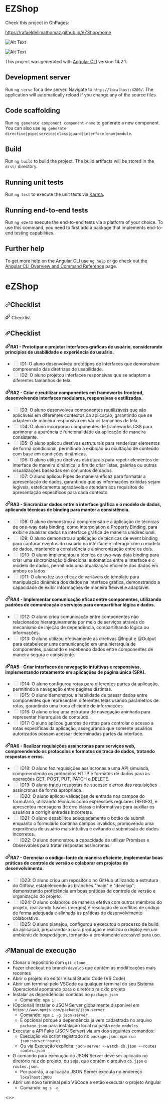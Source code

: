 # EZShop

Check this project in GhPages:

https://rafaeldelimathomaz.github.io/eZShop/home

![Alt Text](https://github.com/RafaeldeLimaThomaz/eZShop/blob/main/src/assets/1.png)

![Alt Text](https://github.com/RafaeldeLimaThomaz/eZShop/blob/main/src/assets/2.png)




This project was generated with [Angular CLI](https://github.com/angular/angular-cli) version 14.2.1.

## Development server

Run `ng serve` for a dev server. Navigate to `http://localhost:4200/`. The application will automatically reload if you change any of the source files.

## Code scaffolding

Run `ng generate component component-name` to generate a new component. You can also use `ng generate directive|pipe|service|class|guard|interface|enum|module`.

## Build

Run `ng build` to build the project. The build artifacts will be stored in the `dist/` directory.

## Running unit tests

Run `ng test` to execute the unit tests via [Karma](https://karma-runner.github.io).

## Running end-to-end tests

Run `ng e2e` to execute the end-to-end tests via a platform of your choice. To use this command, you need to first add a package that implements end-to-end testing capabilities.

## Further help

To get more help on the Angular CLI use `ng help` or go check out the [Angular CLI Overview and Command Reference](https://angular.io/cli) page.
# eZShop


<h2 tabindex="-1" dir="auto"><a id="user-content-checklist" class="anchor" aria-hidden="true" tabindex="-1" href="#checklist"><svg class="octicon octicon-link" viewBox="0 0 16 16" version="1.1" width="16" height="16" aria-hidden="true"><path d="m7.775 3.275 1.25-1.25a3.5 3.5 0 1 1 4.95 4.95l-2.5 2.5a3.5 3.5 0 0 1-4.95 0 .751.751 0 0 1 .018-1.042.751.751 0 0 1 1.042-.018 1.998 1.998 0 0 0 2.83 0l2.5-2.5a2.002 2.002 0 0 0-2.83-2.83l-1.25 1.25a.751.751 0 0 1-1.042-.018.751.751 0 0 1-.018-1.042Zm-4.69 9.64a1.998 1.998 0 0 0 2.83 0l1.25-1.25a.751.751 0 0 1 1.042.018.751.751 0 0 1 .018 1.042l-1.25 1.25a3.5 3.5 0 1 1-4.95-4.95l2.5-2.5a3.5 3.5 0 0 1 4.95 0 .751.751 0 0 1-.018 1.042.751.751 0 0 1-1.042.018 1.998 1.998 0 0 0-2.83 0l-2.5 2.5a1.998 1.998 0 0 0 0 2.83Z"></path></svg></a>Checklist</h2>
<a id="user-content-checklist" class="anchor" aria-hidden="true" tabindex="-1" href="#checklist"><svg class="octicon octicon-link" viewBox="0 0 16 16" version="1.1" width="16" height="16" aria-hidden="true"><path d="m7.775 3.275 1.25-1.25a3.5 3.5 0 1 1 4.95 4.95l-2.5 2.5a3.5 3.5 0 0 1-4.95 0 .751.751 0 0 1 .018-1.042.751.751 0 0 1 1.042-.018 1.998 1.998 0 0 0 2.83 0l2.5-2.5a2.002 2.002 0 0 0-2.83-2.83l-1.25 1.25a.751.751 0 0 1-1.042-.018.751.751 0 0 1-.018-1.042Zm-4.69 9.64a1.998 1.998 0 0 0 2.83 0l1.25-1.25a.751.751 0 0 1 1.042.018.751.751 0 0 1 .018 1.042l-1.25 1.25a3.5 3.5 0 1 1-4.95-4.95l2.5-2.5a3.5 3.5 0 0 1 4.95 0 .751.751 0 0 1-.018 1.042.751.751 0 0 1-1.042.018 1.998 1.998 0 0 0-2.83 0l-2.5 2.5a1.998 1.998 0 0 0 0 2.83Z"></path></svg></a>
Checklist
<h2 tabindex="-1" dir="auto"><a id="user-content-checklist" class="anchor" aria-hidden="true" tabindex="-1" href="#checklist"><svg class="octicon octicon-link" viewBox="0 0 16 16" version="1.1" width="16" height="16" aria-hidden="true"><path d="m7.775 3.275 1.25-1.25a3.5 3.5 0 1 1 4.95 4.95l-2.5 2.5a3.5 3.5 0 0 1-4.95 0 .751.751 0 0 1 .018-1.042.751.751 0 0 1 1.042-.018 1.998 1.998 0 0 0 2.83 0l2.5-2.5a2.002 2.002 0 0 0-2.83-2.83l-1.25 1.25a.751.751 0 0 1-1.042-.018.751.751 0 0 1-.018-1.042Zm-4.69 9.64a1.998 1.998 0 0 0 2.83 0l1.25-1.25a.751.751 0 0 1 1.042.018.751.751 0 0 1 .018 1.042l-1.25 1.25a3.5 3.5 0 1 1-4.95-4.95l2.5-2.5a3.5 3.5 0 0 1 4.95 0 .751.751 0 0 1-.018 1.042.751.751 0 0 1-1.042.018 1.998 1.998 0 0 0-2.83 0l-2.5 2.5a1.998 1.998 0 0 0 0 2.83Z"></path></svg></a>Checklist</h2>
<h4 tabindex="-1" dir="auto"><a id="user-content-ra1---prototipar-e-projetar-interfaces-gráficas-de-usuário-considerando-princípios-de-usabilidade-e-experiência-do-usuário" class="anchor" aria-hidden="true" tabindex="-1" href="#ra1---prototipar-e-projetar-interfaces-gráficas-de-usuário-considerando-princípios-de-usabilidade-e-experiência-do-usuário"><svg class="octicon octicon-link" viewBox="0 0 16 16" version="1.1" width="16" height="16" aria-hidden="true"><path d="m7.775 3.275 1.25-1.25a3.5 3.5 0 1 1 4.95 4.95l-2.5 2.5a3.5 3.5 0 0 1-4.95 0 .751.751 0 0 1 .018-1.042.751.751 0 0 1 1.042-.018 1.998 1.998 0 0 0 2.83 0l2.5-2.5a2.002 2.002 0 0 0-2.83-2.83l-1.25 1.25a.751.751 0 0 1-1.042-.018.751.751 0 0 1-.018-1.042Zm-4.69 9.64a1.998 1.998 0 0 0 2.83 0l1.25-1.25a.751.751 0 0 1 1.042.018.751.751 0 0 1 .018 1.042l-1.25 1.25a3.5 3.5 0 1 1-4.95-4.95l2.5-2.5a3.5 3.5 0 0 1 4.95 0 .751.751 0 0 1-.018 1.042.751.751 0 0 1-1.042.018 1.998 1.998 0 0 0-2.83 0l-2.5 2.5a1.998 1.998 0 0 0 0 2.83Z"></path></svg></a>RA1 - Prototipar e projetar interfaces gráficas de usuário, considerando princípios de usabilidade e experiência do usuário.</h4>
<ul class="contains-task-list">
<li class="task-list-item"><input type="checkbox" id="" disabled="" class="task-list-item-checkbox"> ID1: O aluno desenvolveu protótipos de interfaces que demonstram compreensão das diretrizes de usabilidade.</li>
<li class="task-list-item"><input type="checkbox" id="" disabled="" class="task-list-item-checkbox"> ID2: O aluno projetou interfaces responsivas que se adaptam a diferentes tamanhos de tela.</li>
</ul>
<h4 tabindex="-1" dir="auto"><a id="user-content-ra2---criar-e-reutilizar-componentes-em-frameworks-frontend-desenvolvendo-interfaces-modulares-responsivas-e-estilizadas" class="anchor" aria-hidden="true" tabindex="-1" href="#ra2---criar-e-reutilizar-componentes-em-frameworks-frontend-desenvolvendo-interfaces-modulares-responsivas-e-estilizadas"><svg class="octicon octicon-link" viewBox="0 0 16 16" version="1.1" width="16" height="16" aria-hidden="true"><path d="m7.775 3.275 1.25-1.25a3.5 3.5 0 1 1 4.95 4.95l-2.5 2.5a3.5 3.5 0 0 1-4.95 0 .751.751 0 0 1 .018-1.042.751.751 0 0 1 1.042-.018 1.998 1.998 0 0 0 2.83 0l2.5-2.5a2.002 2.002 0 0 0-2.83-2.83l-1.25 1.25a.751.751 0 0 1-1.042-.018.751.751 0 0 1-.018-1.042Zm-4.69 9.64a1.998 1.998 0 0 0 2.83 0l1.25-1.25a.751.751 0 0 1 1.042.018.751.751 0 0 1 .018 1.042l-1.25 1.25a3.5 3.5 0 1 1-4.95-4.95l2.5-2.5a3.5 3.5 0 0 1 4.95 0 .751.751 0 0 1-.018 1.042.751.751 0 0 1-1.042.018 1.998 1.998 0 0 0-2.83 0l-2.5 2.5a1.998 1.998 0 0 0 0 2.83Z"></path></svg></a>RA2 - Criar e reutilizar componentes em frameworks frontend, desenvolvendo interfaces modulares, responsivas e estilizadas.</h4>
<ul class="contains-task-list">
<li class="task-list-item"><input type="checkbox" id="" disabled="" class="task-list-item-checkbox"> ID3: O aluno desenvolveu componentes reutilizáveis que são aplicáveis em diferentes contextos da aplicação, garantindo que se adaptem de maneira responsiva em vários tamanhos de tela.</li>
<li class="task-list-item"><input type="checkbox" id="" disabled="" class="task-list-item-checkbox"> ID4: O aluno incorporou componentes de frameworks CSS para aprimorar a aparência e funcionalidade da aplicação de maneira consistente.</li>
<li class="task-list-item"><input type="checkbox" id="" disabled="" class="task-list-item-checkbox"> ID5: O aluno aplicou diretivas estruturais para renderizar elementos de forma condicional, permitindo a exibição ou ocultação de conteúdo com base em condições dinâmicas.</li>
<li class="task-list-item"><input type="checkbox" id="" disabled="" class="task-list-item-checkbox"> ID6: O aluno utilizou diretivas estruturais para repetir elementos de interface de maneira dinâmica, a fim de criar listas, galerias ou outras visualizações baseadas em conjuntos de dados.</li>
<li class="task-list-item"><input type="checkbox" id="" disabled="" class="task-list-item-checkbox"> ID7: O aluno aplicou Pipes de maneira eficaz para formatar a apresentação de dados, garantindo que as informações exibidas sejam legíveis, esteticamente agradáveis e atendam aos requisitos de apresentação específicos para cada contexto.</li>
</ul>
<h4 tabindex="-1" dir="auto"><a id="user-content-ra3---sincronizar-dados-entre-a-interface-gráfica-e-o-modelo-de-dados-aplicando-técnicas-de-binding-para-manter-a-consistência" class="anchor" aria-hidden="true" tabindex="-1" href="#ra3---sincronizar-dados-entre-a-interface-gráfica-e-o-modelo-de-dados-aplicando-técnicas-de-binding-para-manter-a-consistência"><svg class="octicon octicon-link" viewBox="0 0 16 16" version="1.1" width="16" height="16" aria-hidden="true"><path d="m7.775 3.275 1.25-1.25a3.5 3.5 0 1 1 4.95 4.95l-2.5 2.5a3.5 3.5 0 0 1-4.95 0 .751.751 0 0 1 .018-1.042.751.751 0 0 1 1.042-.018 1.998 1.998 0 0 0 2.83 0l2.5-2.5a2.002 2.002 0 0 0-2.83-2.83l-1.25 1.25a.751.751 0 0 1-1.042-.018.751.751 0 0 1-.018-1.042Zm-4.69 9.64a1.998 1.998 0 0 0 2.83 0l1.25-1.25a.751.751 0 0 1 1.042.018.751.751 0 0 1 .018 1.042l-1.25 1.25a3.5 3.5 0 1 1-4.95-4.95l2.5-2.5a3.5 3.5 0 0 1 4.95 0 .751.751 0 0 1-.018 1.042.751.751 0 0 1-1.042.018 1.998 1.998 0 0 0-2.83 0l-2.5 2.5a1.998 1.998 0 0 0 0 2.83Z"></path></svg></a>RA3 - Sincronizar dados entre a interface gráfica e o modelo de dados, aplicando técnicas de binding para manter a consistência.</h4>
<ul class="contains-task-list">
<li class="task-list-item"><input type="checkbox" id="" disabled="" class="task-list-item-checkbox"> ID8: O aluno demonstrou a compreensão e a aplicação de técnicas de one-way data binding, como Interpolation e Property Binding, para exibir e atualizar dados na interface gráfica de maneira unidirecional.</li>
<li class="task-list-item"><input type="checkbox" id="" disabled="" class="task-list-item-checkbox"> ID9: O aluno demonstrou a aplicação de técnicas de event binding para capturar eventos do usuário na interface e interagir com o modelo de dados, mantendo a consistência e a sincronização entre os dois.</li>
<li class="task-list-item"><input type="checkbox" id="" disabled="" class="task-list-item-checkbox"> ID10: O aluno implementou a técnica de two-way data binding para criar uma sincronização bidirecional automática entre a interface e o modelo de dados, permitindo uma atualização eficiente dos dados em ambos os lados.</li>
<li class="task-list-item"><input type="checkbox" id="" disabled="" class="task-list-item-checkbox"> ID11: O aluno fez uso eficaz de variáveis de template para manipulação dinâmica dos dados na interface gráfica, demonstrando a capacidade de exibir informações de maneira flexível e adaptável.</li>
</ul>
<h4 tabindex="-1" dir="auto"><a id="user-content-ra4---implementar-comunicação-eficaz-entre-componentes-utilizando-padrões-de-comunicação-e-serviços-para-compartilhar-lógica-e-dados" class="anchor" aria-hidden="true" tabindex="-1" href="#ra4---implementar-comunicação-eficaz-entre-componentes-utilizando-padrões-de-comunicação-e-serviços-para-compartilhar-lógica-e-dados"><svg class="octicon octicon-link" viewBox="0 0 16 16" version="1.1" width="16" height="16" aria-hidden="true"><path d="m7.775 3.275 1.25-1.25a3.5 3.5 0 1 1 4.95 4.95l-2.5 2.5a3.5 3.5 0 0 1-4.95 0 .751.751 0 0 1 .018-1.042.751.751 0 0 1 1.042-.018 1.998 1.998 0 0 0 2.83 0l2.5-2.5a2.002 2.002 0 0 0-2.83-2.83l-1.25 1.25a.751.751 0 0 1-1.042-.018.751.751 0 0 1-.018-1.042Zm-4.69 9.64a1.998 1.998 0 0 0 2.83 0l1.25-1.25a.751.751 0 0 1 1.042.018.751.751 0 0 1 .018 1.042l-1.25 1.25a3.5 3.5 0 1 1-4.95-4.95l2.5-2.5a3.5 3.5 0 0 1 4.95 0 .751.751 0 0 1-.018 1.042.751.751 0 0 1-1.042.018 1.998 1.998 0 0 0-2.83 0l-2.5 2.5a1.998 1.998 0 0 0 0 2.83Z"></path></svg></a>RA4 - Implementar comunicação eficaz entre componentes, utilizando padrões de comunicação e serviços para compartilhar lógica e dados.</h4>
<ul class="contains-task-list">
<li class="task-list-item"><input type="checkbox" id="" disabled="" class="task-list-item-checkbox"> ID12: O aluno criou comunicação entre componentes não relacionados hierarquivamente por meio de serviços através do mecanismo de injeção de dependência, compartilhando lógica ou informações.</li>
<li class="task-list-item"><input type="checkbox" id="" disabled="" class="task-list-item-checkbox"> ID13: O aluno utilizou efetivamente as diretivas @Input e @Output para estabelecer uma comunicanção em uma hierarquia de componentes, passando e recebendo dados entre componentes de maneira segura e consistente.</li>
</ul>
<h4 tabindex="-1" dir="auto"><a id="user-content-ra5---criar-interfaces-de-navegação-intuitivas-e-responsivas-implementando-roteamento-em-aplicações-de-página-única-spa" class="anchor" aria-hidden="true" tabindex="-1" href="#ra5---criar-interfaces-de-navegação-intuitivas-e-responsivas-implementando-roteamento-em-aplicações-de-página-única-spa"><svg class="octicon octicon-link" viewBox="0 0 16 16" version="1.1" width="16" height="16" aria-hidden="true"><path d="m7.775 3.275 1.25-1.25a3.5 3.5 0 1 1 4.95 4.95l-2.5 2.5a3.5 3.5 0 0 1-4.95 0 .751.751 0 0 1 .018-1.042.751.751 0 0 1 1.042-.018 1.998 1.998 0 0 0 2.83 0l2.5-2.5a2.002 2.002 0 0 0-2.83-2.83l-1.25 1.25a.751.751 0 0 1-1.042-.018.751.751 0 0 1-.018-1.042Zm-4.69 9.64a1.998 1.998 0 0 0 2.83 0l1.25-1.25a.751.751 0 0 1 1.042.018.751.751 0 0 1 .018 1.042l-1.25 1.25a3.5 3.5 0 1 1-4.95-4.95l2.5-2.5a3.5 3.5 0 0 1 4.95 0 .751.751 0 0 1-.018 1.042.751.751 0 0 1-1.042.018 1.998 1.998 0 0 0-2.83 0l-2.5 2.5a1.998 1.998 0 0 0 0 2.83Z"></path></svg></a>RA5 - Criar interfaces de navegação intuitivas e responsivas, implementando roteamento em aplicações de página única (SPA).</h4>
<ul class="contains-task-list">
<li class="task-list-item"><input type="checkbox" id="" disabled="" class="task-list-item-checkbox"> ID14: O aluno configurou rotas para diferentes partes da aplicação, permitindo a navegação entre páginas distintas.</li>
<li class="task-list-item"><input type="checkbox" id="" disabled="" class="task-list-item-checkbox"> ID15: O aluno demonstrou a habilidade de passar dados entre componentes que representam diferentes telas usando parâmetros de rotas, garantindo uma troca eficiente de informações.</li>
<li class="task-list-item"><input type="checkbox" id="" disabled="" class="task-list-item-checkbox"> ID16: O aluno criou uma estrutura de navegação aninhada para representar hierarquias de conteúdo.</li>
<li class="task-list-item"><input type="checkbox" id="" disabled="" class="task-list-item-checkbox"> ID17: O aluno aplicou guardas de rotas para controlar o acesso a rotas específicas da aplicação, assegurando que somente usuários autorizados possam acessar determinadas partes da interface.</li>
</ul>
<h4 tabindex="-1" dir="auto"><a id="user-content-ra6---realizar-requisições-assíncronas-para-serviços-web-compreendendo-os-protocolos-e-formatos-de-troca-de-dados-tratando-respostas-e-erros" class="anchor" aria-hidden="true" tabindex="-1" href="#ra6---realizar-requisições-assíncronas-para-serviços-web-compreendendo-os-protocolos-e-formatos-de-troca-de-dados-tratando-respostas-e-erros"><svg class="octicon octicon-link" viewBox="0 0 16 16" version="1.1" width="16" height="16" aria-hidden="true"><path d="m7.775 3.275 1.25-1.25a3.5 3.5 0 1 1 4.95 4.95l-2.5 2.5a3.5 3.5 0 0 1-4.95 0 .751.751 0 0 1 .018-1.042.751.751 0 0 1 1.042-.018 1.998 1.998 0 0 0 2.83 0l2.5-2.5a2.002 2.002 0 0 0-2.83-2.83l-1.25 1.25a.751.751 0 0 1-1.042-.018.751.751 0 0 1-.018-1.042Zm-4.69 9.64a1.998 1.998 0 0 0 2.83 0l1.25-1.25a.751.751 0 0 1 1.042.018.751.751 0 0 1 .018 1.042l-1.25 1.25a3.5 3.5 0 1 1-4.95-4.95l2.5-2.5a3.5 3.5 0 0 1 4.95 0 .751.751 0 0 1-.018 1.042.751.751 0 0 1-1.042.018 1.998 1.998 0 0 0-2.83 0l-2.5 2.5a1.998 1.998 0 0 0 0 2.83Z"></path></svg></a>RA6 - Realizar requisições assíncronas para serviços web, compreendendo os protocolos e formatos de troca de dados, tratando respostas e erros.</h4>
<ul class="contains-task-list">
<li class="task-list-item"><input type="checkbox" id="" disabled="" class="task-list-item-checkbox"> ID18: O aluno fez requisições assíncronas a uma API simulada, compreendendo os protocolos HTTP e formatos de dados para as operações GET, POST, PUT, PATCH e DELETE.</li>
<li class="task-list-item"><input type="checkbox" id="" disabled="" class="task-list-item-checkbox"> ID19: O aluno tratou respostas de sucesso e erros das requisições assíncronas de forma apropriada.</li>
<li class="task-list-item"><input type="checkbox" id="" disabled="" class="task-list-item-checkbox"> ID20: O aluno aplicou validações de entrada nos campos do formulário, utilizando técnicas como expressões regulares (REGEX), e apresentou mensagens de erro claras e informativas para auxiliar os usuários a corrigir entradas incorretas.</li>
<li class="task-list-item"><input type="checkbox" id="" disabled="" class="task-list-item-checkbox"> ID21: O aluno desabilitou adequadamente o botão de submit enquanto o formulário continha campos inválidos, promovendo uma experiência de usuário mais intuitiva e evitando a submissão de dados incorretos.</li>
<li class="task-list-item"><input type="checkbox" id="" disabled="" class="task-list-item-checkbox"> ID22: O aluno demonstrou a capacidade de utilizar Promises e Observables para tratar respostas assíncronas.</li>
</ul>
<h4 tabindex="-1" dir="auto"><a id="user-content-ra7---gerenciar-o-código-fonte-de-maneira-eficiente-implementar-boas-práticas-de-controle-de-versão-e-colaborar-em-projetos-de-desenvolvimento" class="anchor" aria-hidden="true" tabindex="-1" href="#ra7---gerenciar-o-código-fonte-de-maneira-eficiente-implementar-boas-práticas-de-controle-de-versão-e-colaborar-em-projetos-de-desenvolvimento"><svg class="octicon octicon-link" viewBox="0 0 16 16" version="1.1" width="16" height="16" aria-hidden="true"><path d="m7.775 3.275 1.25-1.25a3.5 3.5 0 1 1 4.95 4.95l-2.5 2.5a3.5 3.5 0 0 1-4.95 0 .751.751 0 0 1 .018-1.042.751.751 0 0 1 1.042-.018 1.998 1.998 0 0 0 2.83 0l2.5-2.5a2.002 2.002 0 0 0-2.83-2.83l-1.25 1.25a.751.751 0 0 1-1.042-.018.751.751 0 0 1-.018-1.042Zm-4.69 9.64a1.998 1.998 0 0 0 2.83 0l1.25-1.25a.751.751 0 0 1 1.042.018.751.751 0 0 1 .018 1.042l-1.25 1.25a3.5 3.5 0 1 1-4.95-4.95l2.5-2.5a3.5 3.5 0 0 1 4.95 0 .751.751 0 0 1-.018 1.042.751.751 0 0 1-1.042.018 1.998 1.998 0 0 0-2.83 0l-2.5 2.5a1.998 1.998 0 0 0 0 2.83Z"></path></svg></a>RA7 - Gerenciar o código-fonte de maneira eficiente, implementar boas práticas de controle de versão e colaborar em projetos de desenvolvimento.</h4>
<ul class="contains-task-list">
<li class="task-list-item"><input type="checkbox" id="" disabled="" class="task-list-item-checkbox"> ID23: O aluno criou um repositório no GitHub utilizando a estrutura do Gitflow, estabelecendo as branches "main" e "develop", demonstrando proficiência em boas práticas de controle de versão e organização do projeto.</li>
<li class="task-list-item"><input type="checkbox" id="" disabled="" class="task-list-item-checkbox"> ID24: O aluno colaborou de maneira efetiva com outros membros do projeto, realizando fusões (merges) e resolução de conflitos de código de forma adequada e alinhada às práticas de desenvolvimento colaborativo.</li>
<li class="task-list-item"><input type="checkbox" id="" disabled="" class="task-list-item-checkbox"> ID25: O aluno planejou, configurou e executou o processo de build da aplicação, preparando-a para produção e realizou o deploy em um ambiente de hospedagem, tornando-a prontamente acessível para uso.</li>
</ul>
<h2 tabindex="-1" dir="auto"><a id="user-content-manual-de-execução" class="anchor" aria-hidden="true" tabindex="-1" href="#manual-de-execução"><svg class="octicon octicon-link" viewBox="0 0 16 16" version="1.1" width="16" height="16" aria-hidden="true"><path d="m7.775 3.275 1.25-1.25a3.5 3.5 0 1 1 4.95 4.95l-2.5 2.5a3.5 3.5 0 0 1-4.95 0 .751.751 0 0 1 .018-1.042.751.751 0 0 1 1.042-.018 1.998 1.998 0 0 0 2.83 0l2.5-2.5a2.002 2.002 0 0 0-2.83-2.83l-1.25 1.25a.751.751 0 0 1-1.042-.018.751.751 0 0 1-.018-1.042Zm-4.69 9.64a1.998 1.998 0 0 0 2.83 0l1.25-1.25a.751.751 0 0 1 1.042.018.751.751 0 0 1 .018 1.042l-1.25 1.25a3.5 3.5 0 1 1-4.95-4.95l2.5-2.5a3.5 3.5 0 0 1 4.95 0 .751.751 0 0 1-.018 1.042.751.751 0 0 1-1.042.018 1.998 1.998 0 0 0-2.83 0l-2.5 2.5a1.998 1.998 0 0 0 0 2.83Z"></path></svg></a>Manual de execução</h2>
<ul dir="auto">
<li>Clonar o repositório com <code>git clone</code></li>
<li>Fazer checkout no branch <code>develop</code> que contém as modificações mais recentes</li>
<li>Abrir o projeto no editor Visual Studio Code (VS Code)</li>
<li>Abrir um terminal pelo VSCode ou qualquer terminal do seu Sistema Operacional apontando para o diretório raiz do projeto</li>
<li>Instalar as dependências contidas no <code>package.json</code>
<ul dir="auto">
<li>Comando: <code>npm i</code></li>
</ul>
</li>
<li>(Opcional) Instalar o JSON Server globalmente disponível em <code>https://www.npmjs.com/package/json-server</code>
<ul dir="auto">
<li>Comando: <code>npm i -g json-server</code></li>
<li>É opcional porque a dependência já vem cadastrada no arquivo <code>package.json</code> para instalação local na pasta <code>node_modules</code></li>
</ul>
</li>
<li>Executar a API Fake (JSON Server) via um dos seguintes comandos:
<ul dir="auto">
<li>Execução via script registrado no <code>package.json</code>: <code>npm run json:server:routes</code></li>
<li>Ou via Execução explícita: <code>json-server --watch db.json --routes routes.json</code></li>
</ul>
</li>
<li>O comando para execução do JSON Server deve ser aplicado no diretório raiz do projeto, ou seja, que contém o arquivo <code>db.json</code> e <code>routes.json</code>.
<ul dir="auto">
<li>Por padrão, a aplicação JSON Server executa no endereço <code>localhost:3000</code></li>
</ul>
</li>
<li>Abrir um novo terminal pelo VSCode e então executar o projeto Angular
<ul dir="auto">
<li>Comando: <code>ng s -o</code></li>
</ul>
</li>
</ul>
<<pseudo>></<pseudo>>